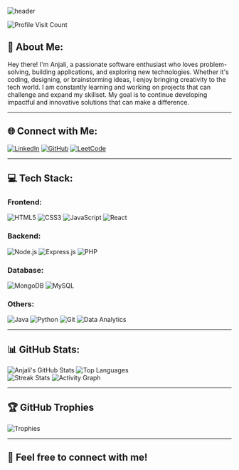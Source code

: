 ![header](https://capsule-render.vercel.app/api?type=soft&color=gradient&height=200&text=Hello%20I'm%20Anjali&fontSize=70&fontColor=FFFFFF&animation=fadeIn&stroke=FFFFFF) <br>

![Profile Visit Count](https://visitcount.itsvg.in/api?id=Anjali01012002&icon=5&color=3)

## 💫 About Me:
Hey there! I'm Anjali, a passionate software enthusiast who loves problem-solving, building applications, and exploring new technologies. Whether it's coding, designing, or brainstorming ideas, I enjoy bringing creativity to the tech world. I am constantly learning and working on projects that can challenge and expand my skillset. My goal is to continue developing impactful and innovative solutions that can make a difference.

---

## 🌐 Connect with Me:
[![LinkedIn](https://img.shields.io/badge/LinkedIn-%230077B5.svg?logo=linkedin&logoColor=white)](https://www.linkedin.com/in/anjali-kumari-38a55a266/)
[![GitHub](https://img.shields.io/badge/GitHub-%23121011.svg?logo=github&logoColor=white)](https://github.com/Anjali01012002)
[![LeetCode](https://img.shields.io/badge/LeetCode-%23FF6600.svg?logo=leetcode&logoColor=white)](https://leetcode.com/u/ak3325624/)

---

## 💻 Tech Stack:

### Frontend:
![HTML5](https://img.shields.io/badge/html5-%23E34F26.svg?style=flat&logo=html5&logoColor=white) ![CSS3](https://img.shields.io/badge/css3-%231572B6.svg?style=flat&logo=css3&logoColor=white) ![JavaScript](https://img.shields.io/badge/javascript-%23323330.svg?style=flat&logo=javascript&logoColor=%23F7DF1E) ![React](https://img.shields.io/badge/react-%2320232a.svg?style=flat&logo=react&logoColor=%2361DAFB)

### Backend:
![Node.js](https://img.shields.io/badge/node.js-6DA55F?style=flat&logo=node.js&logoColor=white) ![Express.js](https://img.shields.io/badge/express.js-%23404d59.svg?style=flat&logo=express&logoColor=%2361DAFB) ![PHP](https://img.shields.io/badge/php-%23777BB4.svg?style=flat&logo=php&logoColor=white)

### Database:
![MongoDB](https://img.shields.io/badge/MongoDB-%234ea94b.svg?style=flat&logo=mongodb&logoColor=white) ![MySQL](https://img.shields.io/badge/mysql-%2300000f.svg?style=flat&logo=mysql&logoColor=white)

### Others:
![Java](https://img.shields.io/badge/java-%23ED8B00.svg?style=flat&logo=openjdk&logoColor=white) ![Python](https://img.shields.io/badge/python-3670A0?style=flat&logo=python&logoColor=ffdd54) ![Git](https://img.shields.io/badge/git-%23F14A29.svg?style=flat&logo=git&logoColor=white) ![Data Analytics](https://img.shields.io/badge/Data_Analytics-%23FF6600.svg?style=flat&logo=python&logoColor=white)

---

## 📊 GitHub Stats:
![Anjali's GitHub Stats](https://github-readme-stats.vercel.app/api?username=Anjali01012002&theme=highcontrast&hide_border=true&count_private=true&show_icons=true) ![Top Languages](https://github-readme-stats.vercel.app/api/top-langs/?username=Anjali01012002&theme=highcontrast&hide_border=true&layout=compact)  
![Streak Stats](https://github-readme-streak-stats.herokuapp.com/?user=Anjali01012002&theme=highcontrast&hide_border=true)
![Activity Graph](https://github-readme-activity-graph.vercel.app/graph?username=Anjali01012002&theme=highcontrast&hide_border=true)


---

## 🏆 GitHub Trophies
![Trophies](https://github-profile-trophy.vercel.app/?username=Anjali01012002&theme=radical&no-frame=false&no-bg=true&margin-w=4)

---

## 💬 Feel free to connect with me!
